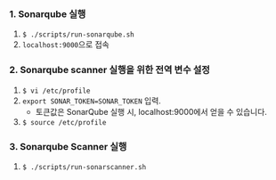 ### 1. Sonarqube 실행
1. `$ ./scripts/run-sonarqube.sh`
2. `localhost:9000`으로 접속


### 2. Sonarqube scanner 실행을 위한 전역 변수 설정
1. `$ vi /etc/profile`
2. `export SONAR_TOKEN=SONAR_TOKEN` 입력. 
    - 토큰값은 SonarQube 실행 시, localhost:9000에서 얻을 수 있습니다.
3. `$ source /etc/profile`


### 3. Sonarqube Scanner 실행
1. `$ ./scripts/run-sonarscanner.sh`